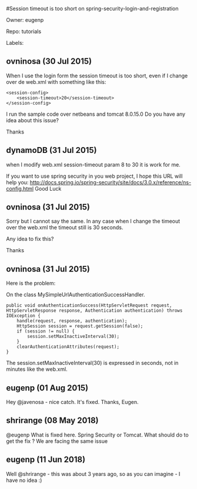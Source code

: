 #Session timeout is too short on spring-security-login-and-registration

Owner: eugenp

Repo: tutorials

Labels: 

## ovninosa (30 Jul 2015)

When I use the login form the session timeout is too short, even if I change over de web.xml with something like this:

```
<session-config>
    <session-timeout>20</session-timeout>
</session-config>
```

I run the sample code over netbeans and tomcat 8.0.15.0
Do you have any idea about this issue?

Thanks


## dynamoDB (31 Jul 2015)

when I modify web.xml session-timeout param 8 to 30 it is work for me.

If you want to use spring security in you web project, I hope this URL will help you:
     http://docs.spring.io/spring-security/site/docs/3.0.x/reference/ns-config.html
Good Luck


## ovninosa (31 Jul 2015)

Sorry but I cannot say the same. In any case when I change the timeout over the web.xml the timeout still is 30 seconds.

Any idea to fix this? 

Thanks


## ovninosa (31 Jul 2015)

Here is the problem:

On the class MySimpleUrlAuthenticationSuccessHandler.

```
public void onAuthenticationSuccess(HttpServletRequest request, HttpServletResponse response, Authentication authentication) throws IOException {
    handle(request, response, authentication);
    HttpSession session = request.getSession(false);
    if (session != null) {
        session.setMaxInactiveInterval(30);
    }
    clearAuthenticationAttributes(request);
}
```

The session.setMaxInactiveInterval(30) is expressed in seconds, not in minutes like the web.xml.


## eugenp (01 Aug 2015)

Hey @javenosa - nice catch. It's fixed. Thanks, 
Eugen. 


## shrirange (08 May 2018)

@eugenp What is fixed here. Spring Security or Tomcat. What should do to get the fix ?
We are facing the same issue

## eugenp (11 Jun 2018)

Well @shrirange - this was about 3 years ago, so as you can imagine - I have no idea :)

